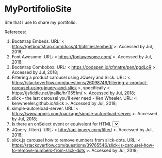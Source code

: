# MyPortifolioSite
Site that I use to share my portifolio.


Refereces:
1. Bootstrap Embeds. URL: < https://getbootstrap.com/docs/4.1/utilities/embed/ >. Accessed by Jul, 2018;
2. Font Awesome. URL: <  https://fontawesome.com/ >. Accessed by Jul, 2018;
3. Bootstrap Combobox. URL: < https://codepen.io/cfmatre/pen/pgdLoR >. Accessed by Jul, 2018;
4. Filtering a product carousel using JQuery and Slick. URL: < https://stackoverflow.com/questions/26098746/filtering-a-product-carousel-using-jquery-and-slick >, specifically < https://jsfiddle.net/jnallie/hr1155fm/ >. Accessed by Jul, 2018;
5. slick - the last carousel you'll ever need - Ken Wheeler. URL: < kenwheeler.github.io/slick >. Accessed by Jul, 2018;
6. simple-autoreload-server. URL: < https://www.npmjs.com/package/simple-autoreload-server >. Accessed by Jul, 2018;
7. Is there an onSelect event or equivalent for HTML <select>?. URL: < https://stackoverflow.com/questions/647282/is-there-an-onselect-event-or-equivalent-for-html-select >. Accessed by Jul, 2018;
8. JQuery .filter(). URL: < http://api.jquery.com/filter/ >. Accessed by Jul, 2018;
9. slick.js carousel how to remove numbers from slick-dots. URL: < https://stackoverflow.com/questions/39765546/slick-js-carousel-how-to-remove-numbers-from-slick-dots >. Accessed by Jul, 2018;